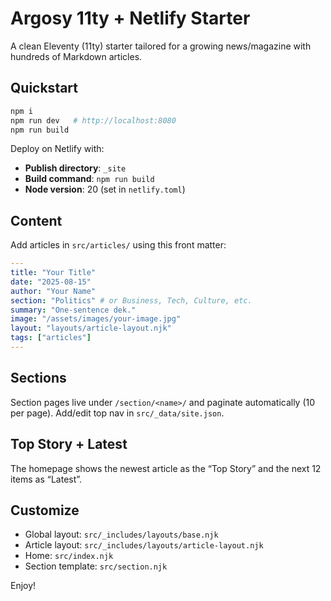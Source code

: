 # Argosy 11ty + Netlify Starter

A clean Eleventy (11ty) starter tailored for a growing news/magazine with hundreds of Markdown articles.

## Quickstart

```bash
npm i
npm run dev   # http://localhost:8080
npm run build
```

Deploy on Netlify with:

- **Publish directory**: `_site`
- **Build command**: `npm run build`
- **Node version**: 20 (set in `netlify.toml`)

## Content

Add articles in `src/articles/` using this front matter:

```yaml
---
title: "Your Title"
date: "2025-08-15"
author: "Your Name"
section: "Politics" # or Business, Tech, Culture, etc.
summary: "One-sentence dek."
image: "/assets/images/your-image.jpg"
layout: "layouts/article-layout.njk"
tags: ["articles"]
---
```

## Sections

Section pages live under `/section/<name>/` and paginate automatically (10 per page).
Add/edit top nav in `src/_data/site.json`.

## Top Story + Latest

The homepage shows the newest article as the “Top Story” and the next 12 items as “Latest”.

## Customize

- Global layout: `src/_includes/layouts/base.njk`
- Article layout: `src/_includes/layouts/article-layout.njk`
- Home: `src/index.njk`
- Section template: `src/section.njk`

Enjoy!